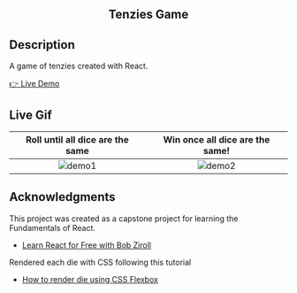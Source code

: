 <h2 align='center'>Tenzies Game</h2>

## Description

<p>A game of tenzies created with React.</p>
<a href='https://xyzuka-tenzies-game.netlify.app/'>👉 Live Demo</a>

## Live Gif

Roll until all dice are the same             |  Win once all dice are the same!
:-------------------------:|:-------------------------:
![demo1](https://user-images.githubusercontent.com/94155478/191900209-f223f337-405c-476b-969c-22d0f4507718.gif)  |  ![demo2](https://user-images.githubusercontent.com/94155478/191900230-3b10bd43-25e9-4d56-ae86-b52da9159616.gif)

## Acknowledgments

This project was created as a capstone project for learning the Fundamentals of React.

- [Learn React for Free with Bob Ziroll](https://scrimba.com/learn/learnreact)

Rendered each die with CSS following this tutorial

- [How to render die using CSS Flexbox](https://betterprogramming.pub/creating-dice-in-flexbox-in-css-a02a5d85e516)
